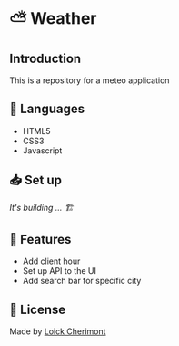 # :partly_sunny: Weather

## Introduction
This is a repository for a meteo application

## :wrench: Languages
- HTML5
- CSS3
- Javascript

## :inbox_tray: Set up
*It's building ... 🏗️*

## :rocket: Features
- Add client hour
- Set up API to the UI
- Add search bar for specific city

## :key: License
Made by [Loick Cherimont](https://github.com/loickcherimont "Go on Loick's Profile")
